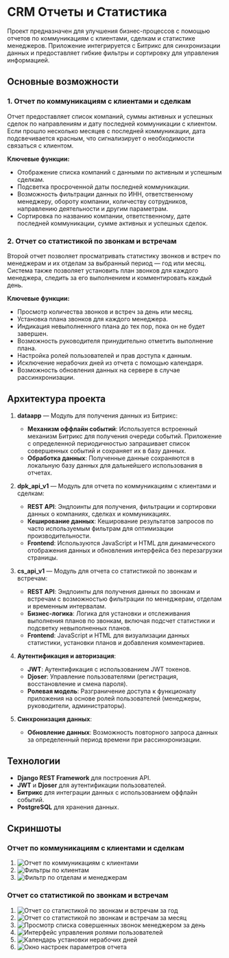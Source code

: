 # CRM Отчеты и Статистика

Проект предназначен для улучшения бизнес-процессов с помощью отчетов по коммуникациям с клиентами, сделкам и статистике менеджеров. Приложение интегрируется с Битрикс для синхронизации данных и предоставляет гибкие фильтры и сортировку для управления информацией. 

## Основные возможности

### 1. Отчет по коммуникациям с клиентами и сделкам
Отчет предоставляет список компаний, суммы активных и успешных сделок по направлениям и дату последней коммуникации с клиентом. Если прошло несколько месяцев с последней коммуникации, дата подсвечивается красным, что сигнализирует о необходимости связаться с клиентом.

**Ключевые функции:**
- Отображение списка компаний с данными по активным и успешным сделкам.
- Подсветка просроченной даты последней коммуникации.
- Возможность фильтрации данных по ИНН, ответственному менеджеру, обороту компании, количеству сотрудников, направлению деятельности и другим параметрам.
- Сортировка по названию компании, ответственному, дате последней коммуникации, сумме активных и успешных сделок.

### 2. Отчет со статистикой по звонкам и встречам
Второй отчет позволяет просматривать статистику звонков и встреч по менеджерам и их отделам за выбранный период — год или месяц. Система также позволяет установить план звонков для каждого менеджера, следить за его выполнением и комментировать каждый день.

**Ключевые функции:**
- Просмотр количества звонков и встреч за день или месяц.
- Установка плана звонков для каждого менеджера.
- Индикация невыполненного плана до тех пор, пока он не будет завершен.
- Возможность руководителя принудительно отметить выполнение плана.
- Настройка ролей пользователей и прав доступа к данным.
- Исключение нерабочих дней из отчета с помощью календаря.
- Возможность обновления данных на сервере в случае рассинхронизации.

## Архитектура проекта

1. **dataapp** — Модуль для получения данных из Битрикс:
   - **Механизм оффлайн событий**: Используется встроенный механизм Битрикс для получения очереди событий. Приложение с определенной периодичностью запрашивает список совершенных событий и сохраняет их в базу данных.
   - **Обработка данных**: Полученные данные сохраняются в локальную базу данных для дальнейшего использования в отчетах.

2. **dpk_api_v1** — Модуль для отчета по коммуникациям с клиентами и сделкам:
   - **REST API**: Эндпоинты для получения, фильтрации и сортировки данных о компаниях, сделках и коммуникациях.
   - **Кеширование данных**: Кеширование результатов запросов по часто используемым фильтрам для оптимизации производительности.
   - **Frontend**: Используются JavaScript и HTML для динамического отображения данных и обновления интерфейса без перезагрузки страницы.

3. **cs_api_v1** — Модуль для отчета со статистикой по звонкам и встречам:
   - **REST API**: Эндпоинты для получения данных по звонкам и встречам с возможностью фильтрации по менеджерам, отделам и временным интервалам.
   - **Бизнес-логика**: Логика для установки и отслеживания выполнения планов по звонкам, включая подсчет статистики и подсветку невыполненных планов.
   - **Frontend**: JavaScript и HTML для визуализации данных статистики, установки планов и добавления комментариев.

4. **Аутентификация и авторизация**:
   - **JWT**: Аутентификация с использованием JWT токенов.
   - **Djoser**: Управление пользователями (регистрация, восстановление и смена пароля).
   - **Ролевая модель**: Разграничение доступа к функционалу приложения на основе ролей пользователей (менеджеры, руководители, администраторы).

5. **Синхронизация данных**:
   - **Обновление данных**: Возможность повторного запроса данных за определенный период времени при рассинхронизации.

## Технологии

- **Django REST Framework** для построения API.
- **JWT** и **Djoser** для аутентификации пользователей.
- **Битрикс** для интеграции данных с использованием оффлайн событий.
- **PostgreSQL** для хранения данных.

## Скриншоты

### Отчет по коммуникациям с клиентами и сделкам
1. ![Отчет по коммуникациям с клиентами](./images/11.png)
2. ![Фильтры по клиентам](./images/12.png)
3. ![Фильтр по отделам и менеджерам](./images/13.png)

### Отчет со статистикой по звонкам и встречам

1. ![Отчет со статистикой по звонкам и встречам за год](./images/1.png)
2. ![Отчет со статистикой по звонкам и встречам за месяц](./images/2.png)
3. ![Просмотр списка совершенных звонок менеджером за день](./images/3.png)
4. ![Интерфейс управления ролями пользователей](./images/4.png)
5. ![Календарь установки нерабочих дней](./images/5.png)
6. ![Окно настроек параметров отчета](./images/6.png)
